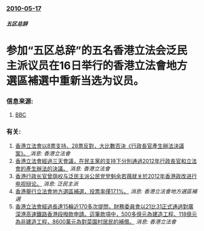 ### [2010-05-17](/news/2010/05/17/index.md)

##### 五区总辞
#  参加“五区总辞”的五名香港立法会泛民主派议员在16日举行的香港立法會地方選區補選中重新当选为议员。




### 信息来源:

1. [BBC](http://www.bbc.co.uk/zhongwen/simp/china/2010/05/100516_hongkong_results.shtml)

### 有关:

1. [ 香港立法會以8票支持、28票反對，大比數否決《行政長官產生辦法決議案》。 ](/news/2015/06/18/香港立法會以8票支持-28票反對-大比數否決-行政長官產生辦法決議案.md) _消息: 香港立法會_
2. [ 香港立法會經過三天會議，在民主黨的支持下分別通過2012年行政長官和立法會的產生辦法的決議。](/news/2010/06/25/香港立法會經過三天會議-在民主黨的支持下分別通過2012年行政長官和立法會的產生辦法的決議.md) _消息: 香港立法會_
3. [ 香港行政长官曾荫权与泛民主派公民党党魁余若薇就关於2012年香港政改进行电视辩论。](/news/2010/06/17/香港行政长官曾荫权与泛民主派公民党党魁余若薇就关於2012年香港政改进行电视辩论.md) _消息: 泛民主派_
4. [ 香港舉行立法會地方選區補選，投票率僅17.1%。](/news/2010/05/16/香港舉行立法會地方選區補選-投票率僅171.md) _消息: 香港立法會地方選區補選_
5. [ 香港立法會經過長達15輪近170多次提問，財務委員會以21比31正式通過對廣深港高速鐵路香港段撥款申請。這筆款項中，500多億元為建造工程、118億元為非建造工程，8600萬元為對菜園村居民的補償。](/news/2010/01/16/香港立法會經過長達15輪近170多次提問-財務委員會以21比31正式通過對廣深港高速鐵路香港段撥款申請-這筆款項中-5.md) _消息: 香港立法會_
